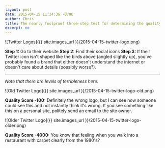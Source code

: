 ```yaml
---
layout: post
date: 2015-04-15 11:34:36 -0700
author: Chris
title: The nearly foolproof three-step test for determining the quality of a website
excerpt: no
---
```


![Twitter Logos]({{ site.images_url }}/2015-04-15-twitter-logo.png)

**Step 1:** Go to their website
**Step 2:** Find their social icons
**Step 3:** If their Twitter icon isn't shaped like the birds above (angled slightly up), you've probably found a brand that either doesn't understand the internet or doesn't care about details (possibly worse?).

***

*Note that there are levels of terribleness here.*

![Old Twitter Logo]({{ site.images_url }}/2015-04-15-twitter-logo-old.png)

**Quality Score -100:** Definitely the wrong logo, but I can see how someone could see this and not instantly think it's wrong. If you see something like this on a personal site, politely send an email to the site owner.

![Older Twitter Logo]({{ site.images_url }}/2015-04-15-twitter-logo-older.png)

**Quality Score -4000:** You know that feeling when you walk into a restaurant with carpet clearly from the 1980's? 



